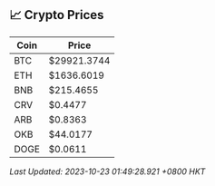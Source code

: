 ## 📈 Crypto Prices

| Coin | Price |
| ---- | ----- |
| BTC | $29921.3744 |
| ETH | $1636.6019 |
| BNB | $215.4655 |
| CRV | $0.4477 |
| ARB | $0.8363 |
| OKB | $44.0177 |
| DOGE | $0.0611 |

_Last Updated: 2023-10-23 01:49:28.921 +0800 HKT_